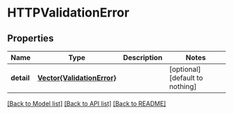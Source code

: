 # HTTPValidationError


## Properties
Name | Type | Description | Notes
------------ | ------------- | ------------- | -------------
**detail** | [**Vector{ValidationError}**](ValidationError.md) |  | [optional] [default to nothing]


[[Back to Model list]](../README.md#models) [[Back to API list]](../README.md#api-endpoints) [[Back to README]](../README.md)


